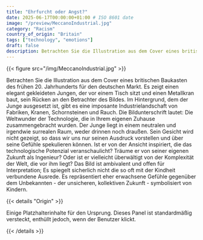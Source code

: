 ```yaml
---
title: "Ehrfurcht oder Angst?"
date: 2025-06-17T00:00:00+01:00 # ISO 8601 date
image: "/preview/MeccanoIndustrial.jpg"
category: "Racism"
country_of_origin: "Britain"
tags: ["technology", "emotions"]
draft: false
description: Betrachten Sie die Illustration aus dem Cover eines britischen Baukasten...
---
```




{{< figure src="/img/MeccanoIndustrial.jpg" >}}

Betrachten Sie die Illustration aus dem Cover eines britischen Baukasten des frühen 20. Jahrhunderts für den deutschen Markt. Es zeigt einen elegant gekleideten Jungen, der vor einem Tisch sitzt und einen Metallkran baut, sein Rücken an den Betrachter des Bildes. Im Hintergrund, dem der Junge ausgesetzt ist, gibt es eine imposante Industrielandschaft von Fabriken, Kranen, Schornsteinen und Rauch. Die Bildunterschrift lautet: Die Weltwunder der Technologie, die in Ihrem eigenen Zuhause zusammengebracht wurden. Der Junge liegt in einem neutralen und irgendwie surrealen Raum, weder drinnen noch draußen. Sein Gesicht wird nicht gezeigt, so dass wir uns nur seinen Ausdruck vorstellen und über seine Gefühle spekulieren können. Ist er von der Ansicht inspiriert, die das technologische Potenzial veranschaulicht? Träume er von seiner eigenen Zukunft als Ingenieur? Oder ist er vielleicht überwältigt von der Komplexität der Welt, die vor ihm liegt? Das Bild ist ambivalent und offen für Interpretation; Es spiegelt sicherlich nicht die so oft mit der Kindheit verbundene Ausrede. Es repräsentiert eher erwachsene Gefühle gegenüber dem Unbekannten - der unsicheren, kollektiven Zukunft - symbolisiert von Kindern.

{{< details "Origin" >}}

Einige Platzhalterinhalte für den Ursprung. Dieses Panel ist standardmäßig versteckt, enthüllt jedoch, wenn der Benutzer klickt.

{{< /details >}}

